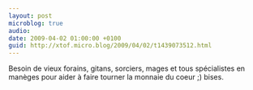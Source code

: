 ```yaml
---
layout: post
microblog: true
audio: 
date: 2009-04-02 01:00:00 +0100
guid: http://xtof.micro.blog/2009/04/02/t1439073512.html
---
```

Besoin de vieux forains, gitans, sorciers, mages et tous spécialistes en manèges pour aider à faire tourner la monnaie du coeur ;) bises.
